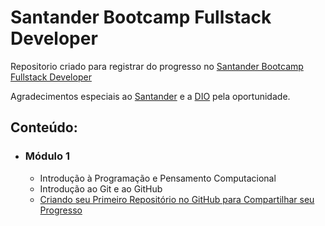 <h1>Santander Bootcamp Fullstack Developer</h1>

<p>Repositorio criado para registrar do progresso no <a href="https://web.dio.me/track/santander-bootcamp-fullstack-developer" taget="_blank">Santander Bootcamp Fullstack Developer</a></p>
<p>Agradecimentos especiais ao <a href="https://www.santander.com.br" target="_blank">Santander</a> e a <a href="https://www.dio.me" target="_blank">DIO</a> pela oportunidade.</p>

<h2>Conteúdo:</h2>
<ul>
  <li>
    <h3>Módulo 1</h3>
    <ul>
      <li>Introdução à Programação e Pensamento Computacional</li>
      <li>Introdução ao Git e ao GitHub</li>
      <li><a href="https://github.com/CesarMMI/santander-bootcamp-fullstack" target="_blank">Criando seu Primeiro Repositório no GitHub para Compartilhar seu Progresso</a></li>
    </ul>
  </li>
</ul>
